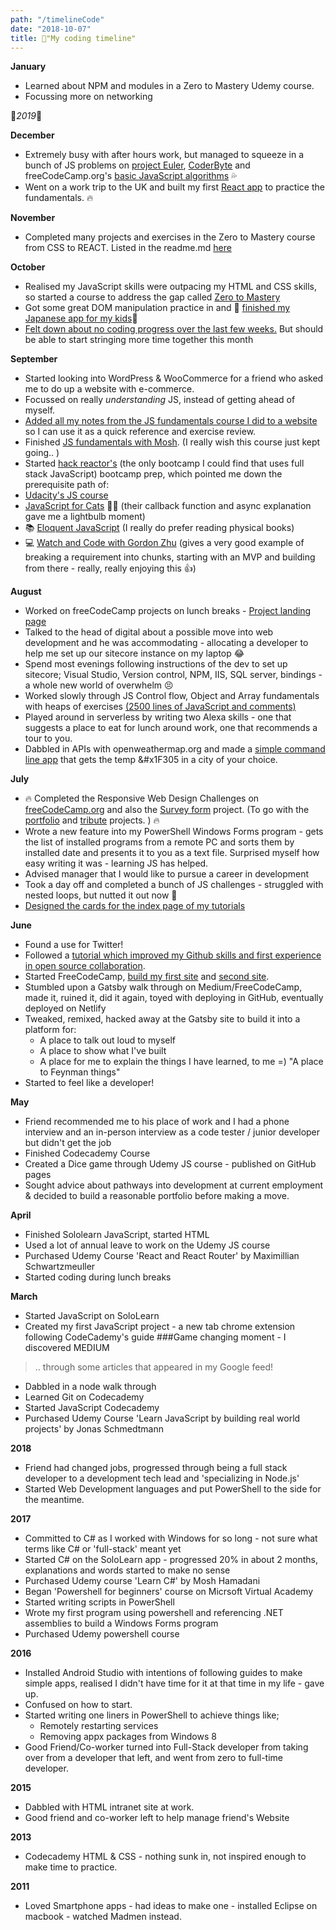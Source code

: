 ```yaml
---
path: "/timelineCode"
date: "2018-10-07"
title: 📌"My coding timeline"
---
```


**January** 
- Learned about NPM and modules in a Zero to Mastery Udemy course.
- Focussing more on networking 

🎉*2019*🥳

**December**
- Extremely busy with after hours work, but managed to squeeze in a bunch of JS problems on [project Euler](https://projecteuler.net/sign_in), [CoderByte](https://coderbyte.com/) and freeCodeCamp.org's [basic JavaScript algorithms](https://github.com/jayfiled/fcc) 💦
- Went on a work trip to the UK and built my first [React app](https://jayfiled.github.io/fancyCats/) to practice the fundamentals. 🔥

**November**
- Completed many projects and exercises in the Zero to Mastery course from CSS to REACT.  Listed in the readme.md [here](https://github.com/jayfiled/ZeroToMasteryProjects)
   


**October**
- Realised my JavaScript skills were outpacing my HTML and CSS skills, so started a course to address the gap called [Zero to Mastery](https://www.udemy.com/the-complete-web-developer-zero-to-mastery)
- Got some great DOM manipulation practice in and 🎌 [finished my Japanese app for my kids](https://jayfiled.github.io/HiraganaFlash/)🎴
- [Felt down about no coding progress over the last few weeks.](/timepoor) But should be able to start stringing more time together this month

**September**
- Started looking into WordPress & WooCommerce for a friend who asked me to do up a website with e-commerce.
- Focussed on really *understanding* JS, instead of getting ahead of myself.
- [Added all my notes from the JS fundamentals course I did to a website](https://jayfiled.github.io/JScheat/) so I can use it as a quick reference and exercise review.
- Finished [JS fundamentals with Mosh](https://www.udemy.com/javascript-basics-for-beginners). (I really wish this course just kept going.. )
- Started [hack reactor's](https://prep.hackreactor.com/p/hack-reactor-prep) (the only bootcamp I could find that uses full stack JavaScript) bootcamp prep, which pointed me down the prerequisite path of:
- [Udacity's JS course](https://www.udacity.com/course/intro-to-javascript--ud803)
- [JavaScript for Cats](http://jsforcats.com/) 🐱‍💻 (their callback function and async explanation gave me a lightbulb moment)
- 📚 [Eloquent JavaScript](http://eloquentjavascript.net/) (I really do prefer reading physical books)
- 💻 [Watch and Code with Gordon Zhu](https://watchandcode.com) (gives a very good example of breaking a requirement into chunks, starting with an MVP and building from there - really, really enjoying this 👍)

**August**
- Worked on freeCodeCamp projects on lunch breaks - <a href="https://github.com/jayfiled/product-landing-page">Project landing page</a> 
- Talked to the head of digital about a possible move into web development and he was accommodating - allocating a developer to help me set up our sitecore instance on my laptop 😂
- Spend most evenings following instructions of the dev to set up sitecore; Visual Studio, Version control, NPM, IIS, SQL server, bindings - a whole new world of overwhelm 😣
- Worked slowly through JS Control flow, Object and Array fundamentals with heaps of exercises <a href="https://github.com/jayfiled/JSBasics/blob/master/index.js">(2500 lines of JavaScript and comments)</a>
- Played around in serverless by writing two Alexa skills - one that suggests a place to eat for lunch around work, one that recommends a tour to you.
- Dabbled in APIs with openweathermap.org and made a <a href="https://github.com/jayfiled/simple-weather-app">simple command line app</a> that gets the temp &#x1F305 in a city of your choice.

**July**
- &#128293; Completed the Responsive Web Design Challenges on <a href="https://freecodecamp.org">freeCodeCamp.org</a> and also the <a href="https://github.com/jayfiled/survey-form">Survey form</a> project. (To go with the  <a href="https://github.com/jayfiled/portfolio">portfolio</a> and <a href="https://codepen.io/jayfiled/full/ZowvbG">tribute</a> projects. ) &#128293;
- Wrote a new feature into my PowerShell Windows Forms program - gets the list of installed programs from a remote PC and sorts them by installed date and presents it to you as a text file.  Surprised myself how easy writing it was - learning JS has helped.
- Advised manager that I would like to pursue a career in development
- Took a day off and completed a bunch of JS challenges - struggled with nested loops, but nutted it out now &#128170;
- <a href="https://codepen.io/jayfiled/full/QBEeKo">Designed the cards for the index page of my tutorials</a>

**June**
- Found a use for Twitter!
- Followed a <a href="https://emkaydeum.wordpress.com/2017/01/01/css-html-holiday-trees/">tutorial which improved my Github skills and first experience in open source collaboration</a>.
- Started FreeCodeCamp, <a href="https://codepen.io/jayfiled/full/ZowvbG">build my first site</a> and <a href="https://github.com/jayfiled/portfolio">second site</a>.
- Stumbled upon a Gatsby walk through on Medium/FreeCodeCamp, made it, ruined it, did it again, toyed with deploying in GitHub, eventually deployed on Netlify
- Tweaked, remixed, hacked away at the Gatsby site to build it into a platform for:
    - A place to talk out loud to myself
    - A place to show what I've built
    - A place for me to explain the things I have learned, to me =) "A place to Feynman things"
- Started to feel like a developer!

**May**
- Friend recommended me to his place of work and I had a phone interview and an in-person interview as a code tester / junior developer but didn't get the job
- Finished Codecademy Course
- Created a Dice game through Udemy JS course - published on GitHub pages
- Sought advice about pathways into development at current employment & decided to build a reasonable portfolio before making a move.

**April**
- Finished Sololearn JavaScript, started HTML
- Used a lot of annual leave to work on the Udemy JS course
- Purchased Udemy Course 'React and React Router' by Maximillian Schwartzmeuller
- Started coding during lunch breaks

**March**
- Started JavaScript on SoloLearn
- Created my first JavaScript project - a new tab chrome extension following CodeCademy's guide
###Game changing moment - I discovered MEDIUM
> .. through some articles that appeared in my Google feed!
- Dabbled in a node walk through
- Learned Git on Codecademy
- Started JavaScript Codecademy
- Purchased Udemy Course 'Learn JavaScript by building real world projects' by Jonas Schmedtmann

**2018**
- Friend had changed jobs, progressed through being a full stack developer to a development tech lead and 'specializing in Node.js'
- Started Web Development languages and put PowerShell to the side for the meantime.

**2017**
- Committed to C# as I worked with Windows for so long - not sure what terms like C# or 'full-stack' meant yet
- Started C# on the SoloLearn app - progressed 20% in about 2 months, explanations and words started to make no sense
- Purchased Udemy course 'Learn C#' by Mosh Hamadani
- Began 'Powershell for beginners' course on Micrsoft Virtual Academy
- Started writing scripts in PowerShell
- Wrote my first program using powershell and referencing .NET assemblies to build a Windows Forms program
- Purchased Udemy powershell course

**2016** 
- Installed Android Studio with intentions of following guides to make simple apps, realised I didn't have time for it at that time in my life - gave up.
- Confused on how to start.
- Started writing one liners in PowerShell to achieve things like;
    - Remotely restarting services
    - Removing appx packages from Windows 8
- Good Friend/Co-worker turned into Full-Stack developer from taking over from a developer that left, and went from zero to full-time developer.

**2015** 
- Dabbled with HTML intranet site at work.
- Good friend and co-worker left to help manage friend's Website

**2013**
- Codecademy HTML & CSS - nothing sunk in, not inspired enough to make time to practice.

**2011**
- Loved Smartphone apps - had ideas to make one - installed Eclipse on macbook - watched Madmen instead.










    








